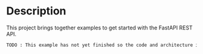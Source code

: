 # Description

This project brings together examples to get started with the FastAPI REST API.

```bash
TODO : This example has not yet finished so the code and architecture is not clean
```